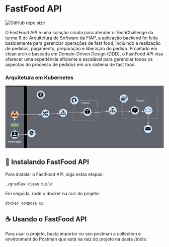 # FastFood API

![GitHub repo size](https://img.shields.io/github/repo-size/iuricode/README-template?style=for-the-badge)

O FastFood API é uma solução criada para atender o TechChallenge da turma 8 de Arquitetura de Software da FIAP, a aplicação backend foi feita basicamente para gerenciar operações de fast food, incluindo a realização de pedidos, pagamento, preparação e liberação do pedido. Projetado em clean arch e baseada em Domain-Driven Design (DDD), o FastFood API visa oferecer uma experiência eficiente e escalável para gerenciar todos os aspectos do processo de pedidos em um sistema de fast food.

### Arquitetura em Kubernetes
![k8s.drawio.svg](k8s.drawio.svg)
## 🚀 Instalando FastFood API

Para instalar o FastFood API, siga estas etapas:

```
./gradlew clean build
```

Em seguida, rode o docker na raiz do projeto:

```
docker compose up
```

## ☕ Usando o FastFood API

Para usar o projeto, basta importar no seu postman a collection e environment do Postman que está na raiz do projeto na pasta /tools: